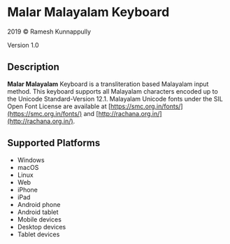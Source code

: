 Malar Malayalam Keyboard
==============

2019 © Ramesh Kunnappully

Version 1.0

Description
-----------

**Malar Malayalam** Keyboard is a transliteration based Malayalam input method. This keyboard supports all Malayalam characters encoded up to the Unicode Standard-Version 12.1. Malayalam Unicode fonts under the SIL Open Font License are available at [https://smc.org.in/fonts/](https://smc.org.in/fonts/) and [http://rachana.org.in/](http://rachana.org.in/).

Supported Platforms
-------------------
 * Windows
 * macOS
 * Linux
 * Web
 * iPhone
 * iPad
 * Android phone
 * Android tablet
 * Mobile devices
 * Desktop devices
 * Tablet devices

